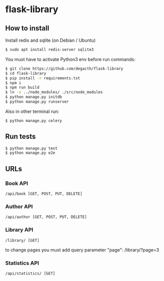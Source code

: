 # flask-library

## How to install

Install redis and sqlite (on Debian / Ubuntu)
```sh
$ sudo apt install redis-server sqlite3
```

You must have to activate Python3 env before run commands:
```sh
$ git clone https://github.com/degacth/flask-library
$ cd flask-library
$ pip install -r requirements.txt
$ npm i
$ npm run build
$ ln -s ../node_modules/ ./src/node_modules
$ python manage.py initdb
$ python manage.py runserver
```

Also in other terminal run:
```sh
$ python manage.py celery
```

## Run tests
```sh
$ python manage.py test
$ python manage.py e2e
```

## URLs
### Book API
```
/api/book [GET, POST, PUT, DELETE]
```

### Author API
```
/api/author [GET, POST, PUT, DELETE]
```


### Library API
```
/library/ [GET]
```

to change pages you must add query parameter "page":
/library/?page=3

### Statistics API
```
/api/statistics/ [GET]
```
